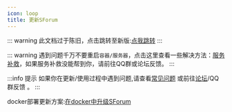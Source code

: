 ```yaml
---
icon: loop
title: 更新SForum
---
```


::: warning
此文档过于陈旧，点击跳转至新版:[点我跳转](/use/update/)
:::

::: warning
遇到问题千万不要重启`容器/服务器`，点击这里查看一些解决方法：[服务补救](/use/help.html#更新报错)，如果服务补救没能帮到你，请前往QQ群或论坛反馈。
:::

:::info 提示
如果你在更新/使用过程中遇到问题,请查看[常见问题](/use/help.html) 或前往[论坛](https://www.runpod.cn/topic/create?basis[tag]=10)/QQ群反馈 。
:::

docker部署更新方案:[在docker中升级SForum](/use/docker/update-docker.html)